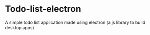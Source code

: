 # Todo-list-electron
A simple todo list application made using electron (a js library to build desktop apps)
